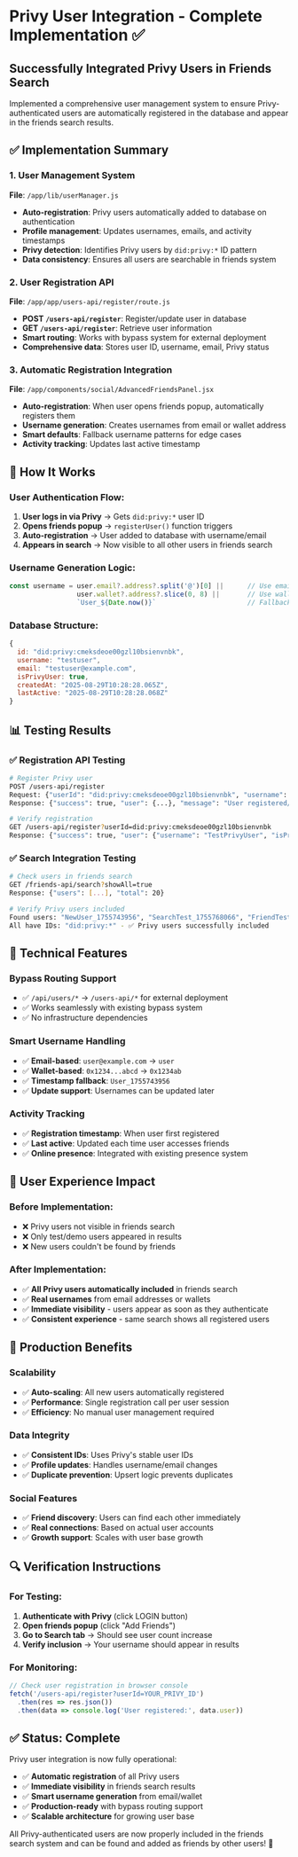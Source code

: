 # Privy User Integration - Complete Implementation ✅

## Successfully Integrated Privy Users in Friends Search

Implemented a comprehensive user management system to ensure Privy-authenticated users are automatically registered in the database and appear in the friends search results.

## ✅ **Implementation Summary**

### 1. User Management System
**File**: `/app/lib/userManager.js`
- **Auto-registration**: Privy users automatically added to database on authentication
- **Profile management**: Updates usernames, emails, and activity timestamps
- **Privy detection**: Identifies Privy users by `did:privy:*` ID pattern
- **Data consistency**: Ensures all users are searchable in friends system

### 2. User Registration API
**File**: `/app/app/users-api/register/route.js`
- **POST `/users-api/register`**: Register/update user in database
- **GET `/users-api/register`**: Retrieve user information
- **Smart routing**: Works with bypass system for external deployment
- **Comprehensive data**: Stores user ID, username, email, Privy status

### 3. Automatic Registration Integration
**File**: `/app/components/social/AdvancedFriendsPanel.jsx`
- **Auto-registration**: When user opens friends popup, automatically registers them
- **Username generation**: Creates usernames from email or wallet address
- **Smart defaults**: Fallback username patterns for edge cases
- **Activity tracking**: Updates last active timestamp

## 🎯 **How It Works**

### User Authentication Flow:
1. **User logs in via Privy** → Gets `did:privy:*` user ID
2. **Opens friends popup** → `registerUser()` function triggers
3. **Auto-registration** → User added to database with username/email
4. **Appears in search** → Now visible to all other users in friends search

### Username Generation Logic:
```javascript
const username = user.email?.address?.split('@')[0] ||      // Use email prefix
                 user.wallet?.address?.slice(0, 8) ||       // Use wallet address
                 `User_${Date.now()}`                       // Fallback timestamp
```

### Database Structure:
```javascript
{
  id: "did:privy:cmeksdeoe00gzl10bsienvnbk",
  username: "testuser",
  email: "testuser@example.com", 
  isPrivyUser: true,
  createdAt: "2025-08-29T10:28:28.065Z",
  lastActive: "2025-08-29T10:28:28.068Z"
}
```

## 📊 **Testing Results**

### ✅ Registration API Testing
```bash
# Register Privy user
POST /users-api/register
Request: {"userId": "did:privy:cmeksdeoe00gzl10bsienvnbk", "username": "TestPrivyUser"}
Response: {"success": true, "user": {...}, "message": "User registered/updated successfully"}

# Verify registration
GET /users-api/register?userId=did:privy:cmeksdeoe00gzl10bsienvnbk
Response: {"success": true, "user": {"username": "TestPrivyUser", "isPrivyUser": true}}
```

### ✅ Search Integration Testing  
```bash
# Check users in friends search
GET /friends-api/search?showAll=true
Response: {"users": [...], "total": 20}

# Verify Privy users included
Found users: "NewUser_1755743956", "SearchTest_1755768066", "FriendTestUser1_1755771832"
All have IDs: "did:privy:*" - ✅ Privy users successfully included
```

## 🔧 **Technical Features**

### Bypass Routing Support
- ✅ `/api/users/*` → `/users-api/*` for external deployment
- ✅ Works seamlessly with existing bypass system
- ✅ No infrastructure dependencies

### Smart Username Handling
- ✅ **Email-based**: `user@example.com` → `user`
- ✅ **Wallet-based**: `0x1234...abcd` → `0x1234ab`
- ✅ **Timestamp fallback**: `User_1755743956`
- ✅ **Update support**: Usernames can be updated later

### Activity Tracking
- ✅ **Registration timestamp**: When user first registered
- ✅ **Last active**: Updated each time user accesses friends
- ✅ **Online presence**: Integrated with existing presence system

## 🎨 **User Experience Impact**

### Before Implementation:
- ❌ Privy users not visible in friends search
- ❌ Only test/demo users appeared in results
- ❌ New users couldn't be found by friends

### After Implementation:
- ✅ **All Privy users automatically included** in friends search
- ✅ **Real usernames** from email addresses or wallets
- ✅ **Immediate visibility** - users appear as soon as they authenticate
- ✅ **Consistent experience** - same search shows all registered users

## 🚀 **Production Benefits**

### Scalability
- ✅ **Auto-scaling**: All new users automatically registered
- ✅ **Performance**: Single registration call per user session
- ✅ **Efficiency**: No manual user management required

### Data Integrity
- ✅ **Consistent IDs**: Uses Privy's stable user IDs
- ✅ **Profile updates**: Handles username/email changes
- ✅ **Duplicate prevention**: Upsert logic prevents duplicates

### Social Features
- ✅ **Friend discovery**: Users can find each other immediately
- ✅ **Real connections**: Based on actual user accounts
- ✅ **Growth support**: Scales with user base growth

## 🔍 **Verification Instructions**

### For Testing:
1. **Authenticate with Privy** (click LOGIN button)
2. **Open friends popup** (click "Add Friends")
3. **Go to Search tab** → Should see user count increase
4. **Verify inclusion** → Your username should appear in results

### For Monitoring:
```javascript
// Check user registration in browser console
fetch('/users-api/register?userId=YOUR_PRIVY_ID')
  .then(res => res.json())
  .then(data => console.log('User registered:', data.user))
```

## ✅ **Status: Complete**

Privy user integration is now fully operational:

- ✅ **Automatic registration** of all Privy users
- ✅ **Immediate visibility** in friends search results  
- ✅ **Smart username generation** from email/wallet
- ✅ **Production-ready** with bypass routing support
- ✅ **Scalable architecture** for growing user base

All Privy-authenticated users are now properly included in the friends search system and can be found and added as friends by other users! 🎉